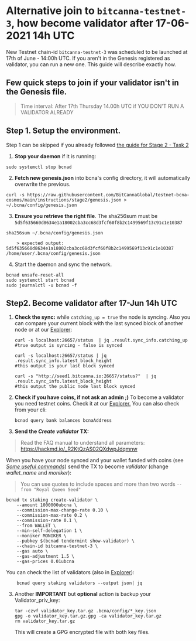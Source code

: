 # Alternative join to `bitcanna-testnet-3`, how become validator after 17-06-2021 14h UTC

New Testnet chain-id `bitcanna-testnet-3` was scheduled to be launched at 17th of June - 14:00h UTC.
If you aren't in the Genesis registered as validator, you can run a new one. This guide will describe exactly how.

## Few quick steps to join if your validator isn't in the Genesis file.
> Time interval: After 17th Thursday  14.00h UTC if YOU DON'T RUN A VALIDATOR ALREADY

## Step 1. Setup the environment.
Step 1 can be skipped if you already followed [the guide for Stage 2 - Task 2]([https://](https://github.com/BitCannaGlobal/testnet-bcna-cosmos/blob/main/instructions/stage2/task2.2.md))

1. **Stop your daemon** if it is running:
```
sudo systemctl stop bcnad
```
2. **Fetch new genesis.json** into bcna's config directory, it will automatically overwrite the previous.
```
curl -s https://raw.githubusercontent.com/BitCannaGlobal/testnet-bcna-cosmos/main/instructions/stage2/genesis.json > ~/.bcna/config/genesis.json
```

3. **Ensure you retrieve the right file**. The sha256sum must be `5d5f635660d8634e1a18002cba3cc68d3fcf60f8b2c1499569f13c91c1e10387`

```
sha256sum ~/.bcna/config/genesis.json 

    > expected output:  5d5f635660d8634e1a18002cba3cc68d3fcf60f8b2c1499569f13c91c1e10387  /home/user/.bcna/config/genesis.json
``` 
4. Start the daemon and sync the network.

```
bcnad unsafe-reset-all
sudo systemctl start bcnad
sudo journalctl -u bcnad -f
```

## Step2. Become validator after 17-Jun 14h UTC 
1. **Check the sync:** while `catching_up = true` the node is syncing. Also you can compare your current block with the last synced block of another node or at our [Explorer](https://testnet-explorer.bitcanna.io):
    ```
    curl -s localhost:26657/status  | jq .result.sync_info.catching_up
    #true output is syncing - false is synced

    curl -s localhost:26657/status | jq .result.sync_info.latest_block_height
    #this output is your last block synced

    curl -s "http://seed1.bitcanna.io:26657/status?"  | jq .result.sync_info.latest_block_height
    #this output the public node last block synced
    ```
2. **Check if you have coins, if not ask an admin ;)**
To become a validator you need testnet coins. Check it at our [Explorer.](https://testnet-explorer.bitcanna.io)
You can also check from your cli: 
    ``` 
    bcnad query bank balances bcnaAddress
    ```
3. **Send the _Create validator_ TX:**

> Read the FAQ manual to understand all parameters:
> https://hackmd.io/_R2KtQzAS02QXdwpJdqmnw

When you have your node synced and your wallet funded with coins (see [_Some useful commands_](https://github.com/BitCannaGlobal/testnet-bcna-cosmos/blob/main/instructions/stage1/useful.md)) send the TX to become _validator_ (change _wallet_name_ and _moniker_):
> You can use quotes to include spaces and more than two words
`--from "Royal Queen Seed"`

```
bcnad tx staking create-validator \
    --amount 1000000ubcna \
    --commission-max-change-rate 0.10 \
    --commission-max-rate 0.2 \
    --commission-rate 0.1 \
    --from WALLET \
    --min-self-delegation 1 \
    --moniker MONIKER \
    --pubkey $(bcnad tendermint show-validator) \
    --chain-id bitcanna-testnet-3 \
    --gas auto \
    --gas-adjustment 1.5 \
    --gas-prices 0.01ubcna
```

You can check the list of validators (also in [Explorer](https://testnet-explorer.bitcanna.io/validators)):

```
    bcnad query staking validators --output json| jq
```

3. Another **IMPORTANT** but **optional** action is backup your Validator_priv_key:

    ```
    tar -czvf validator_key.tar.gz .bcna/config/*_key.json 
    gpg -o validator_key.tar.gz.gpg -ca validator_key.tar.gz
    rm validator_key.tar.gz
    ```
    This will create a GPG encrypted file with both key files.
